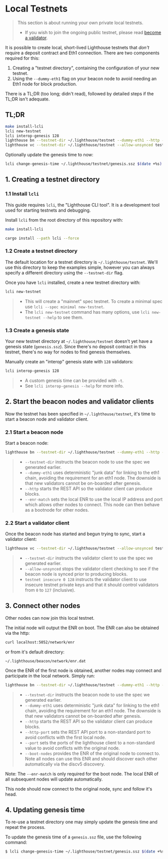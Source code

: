 # Local Testnets

> This section is about running your own private local testnets.
> - If you wish to join the ongoing public testnet, please read [become a validator](./become-a-validator.md).

It is possible to create local, short-lived Lighthouse testnets that _don't_
require a deposit contract and Eth1 connection. There are two components
required for this:

1. Creating a "testnet directory", containing the configuration of your new
   testnet.
1. Using the `--dummy-eth1` flag on your beacon node to avoid needing an Eth1
   node for block production.

There is a TL;DR (too long; didn't read), followed by detailed steps if the
TL;DR isn't adequate.

##  TL;DR

```bash
make install-lcli
lcli new-testnet
lcli interop-genesis 128
lighthouse bn --testnet-dir ~/.lighthouse/testnet --dummy-eth1 --http --enr-match
lighthouse vc --testnet-dir ~/.lighthouse/testnet --allow-unsynced testnet insecure 0 128
```

Optionally update the genesis time to now:

```bash
lcli change-genesis-time ~/.lighthouse/testnet/genesis.ssz $(date +%s)
```

## 1. Creating a testnet directory

### 1.1 Install `lcli`

This guide requires `lcli`, the "Lighthouse CLI tool". It is a development tool
used for starting testnets and debugging.

Install `lcli` from the root directory of this repository with:

```bash
make install-lcli
```

```bash
cargo install --path lcli --force
```

### 1.2 Create a testnet directory

The default location for a testnet directory is `~/.lighthouse/testnet`. We'll
use this directory to keep the examples simple, however you can always specify
a different directory using the `--testnet-dir` flag.

Once you have `lcli` installed, create a new testnet directory with:

```bash
lcli new-testnet
```

> - This will create a "mainnet" spec testnet. To create a minimal spec use `lcli --spec minimal new-testnet`.
> - The `lcli new-testnet` command has many options, use `lcli new-testnet --help` to see them.

### 1.3 Create a genesis state

Your new testnet directory at `~/.lighthouse/testnet` doesn't yet have a
genesis state (`genesis.ssz`). Since there's no deposit contract in this
testnet, there's no way for nodes to find genesis themselves.

Manually create an "interop" genesis state with `128` validators:

```bash
lcli interop-genesis 128
```

> - A custom genesis time can be provided with `-t`.
> - See `lcli interop-genesis --help` for more info.

## 2. Start the beacon nodes and validator clients

Now the testnet has been specified in `~/.lighthouse/testnet`, it's time to
start a beacon node and validator client.

### 2.1 Start a beacon node

Start a beacon node:

```bash
lighthouse bn --testnet-dir ~/.lighthouse/testnet --dummy-eth1 --http --enr-match
```

> - `--testnet-dir` instructs the beacon node to use the spec we generated earlier.
> - `--dummy-eth1` uses deterministic "junk data" for linking to the eth1 chain, avoiding the requirement for an eth1 node. The downside is that new validators cannot be on-boarded after genesis.
> - `--http` starts the REST API so the validator client can produce blocks.
> - `--enr-match` sets the local ENR to use the local IP address and port which allows other nodes to connect. This node can then behave as a bootnode for other nodes.

### 2.2 Start a validator client

Once the beacon node has started and begun trying to sync, start a validator
client:

```bash
lighthouse vc --testnet-dir ~/.lighthouse/testnet --allow-unsynced testnet insecure 0 128
```

> - `--testnet-dir` instructs the validator client to use the spec we generated earlier.
> - `--allow-unsynced` stops the validator client checking to see if the beacon node is synced prior to producing blocks.
> - `testnet insecure 0 128` instructs the validator client to use insecure
>    testnet private keys and that it should control validators from `0` to
>    `127` (inclusive).

## 3. Connect other nodes

Other nodes can now join this local testnet.

The initial node will output the ENR on boot. The ENR can also be obtained via
the http:
```bash
curl localhost:5052/network/enr
```
or from it's default directory:
```
~/.lighthouse/beacon/network/enr.dat
```

Once the ENR of the first node is obtained, another nodes may connect and
participate in the local network. Simply run:

```bash
lighthouse bn --testnet-dir ~/.lighthouse/testnet --dummy-eth1 --http --http-port 5053 --port 9002 --boot-nodes <ENR>
```

> - `--testnet-dir` instructs the beacon node to use the spec we generated earlier.
> - `--dummy-eth1` uses deterministic "junk data" for linking to the eth1 chain, avoiding the requirement for an eth1 node. The downside is that new validators cannot be on-boarded after genesis.
> - `--http` starts the REST API so the validator client can produce blocks.
> - `--http-port` sets the REST API port to a non-standard port to avoid conflicts with the first local node.
> - `--port` sets the ports of the lighthouse client to a non-standard value to avoid conflicts with the original node.
> - `--boot-nodes` provides the ENR of the original node to connect to. Note all nodes can use this ENR and should discover each other automatically via the discv5 discovery.

Note: The `--enr-match` is only required for the boot node. The local ENR of
all subsequent nodes will update automatically.


This node should now connect to the original node, sync and follow it's head.

## 4. Updating genesis time

To re-use a testnet directory one may simply update the genesis time and repeat
the process. 

To update the genesis time of a `genesis.ssz` file, use the following command:

```bash
$ lcli change-genesis-time ~/.lighthouse/testnet/genesis.ssz $(date +%s)
```
